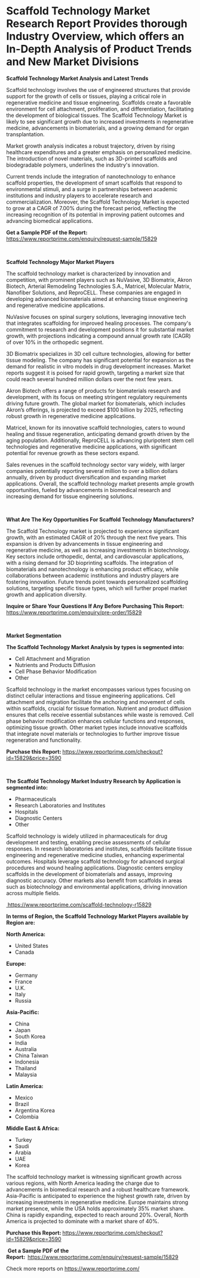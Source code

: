 <p><h1>Scaffold Technology Market Research Report Provides thorough Industry Overview, which offers an In-Depth Analysis of Product Trends and New Market Divisions</h1></p><p><strong>Scaffold Technology Market Analysis and Latest Trends</strong></p>
<p><p>Scaffold technology involves the use of engineered structures that provide support for the growth of cells or tissues, playing a critical role in regenerative medicine and tissue engineering. Scaffolds create a favorable environment for cell attachment, proliferation, and differentiation, facilitating the development of biological tissues. The Scaffold Technology Market is likely to see significant growth due to increased investments in regenerative medicine, advancements in biomaterials, and a growing demand for organ transplantation.</p><p>Market growth analysis indicates a robust trajectory, driven by rising healthcare expenditures and a greater emphasis on personalized medicine. The introduction of novel materials, such as 3D-printed scaffolds and biodegradable polymers, underlines the industry's innovation. </p><p>Current trends include the integration of nanotechnology to enhance scaffold properties, the development of smart scaffolds that respond to environmental stimuli, and a surge in partnerships between academic institutions and industry players to accelerate research and commercialization. Moreover, the Scaffold Technology Market is expected to grow at a CAGR of 7.00% during the forecast period, reflecting the increasing recognition of its potential in improving patient outcomes and advancing biomedical applications.</p></p>
<p><strong>Get a Sample PDF of the Report:&nbsp;</strong> <a href="https://www.reportprime.com/enquiry/request-sample/15829?utm_campaign=3032&utm_medium=2&utm_source=Github&utm_content=ia&utm_term=20032025&utm_id=scaffold-technology">https://www.reportprime.com/enquiry/request-sample/15829</a></p>
<p>&nbsp;</p>
<p><strong>Scaffold Technology Major Market Players</strong></p>
<p><p>The scaffold technology market is characterized by innovation and competition, with prominent players such as NuVasive, 3D Biomatrix, Akron Biotech, Arterial Remodeling Technologies S.A., Matricel, Molecular Matrix, Nanofiber Solutions, and ReproCELL. These companies are engaged in developing advanced biomaterials aimed at enhancing tissue engineering and regenerative medicine applications.</p><p>NuVasive focuses on spinal surgery solutions, leveraging innovative tech that integrates scaffolding for improved healing processes. The company's commitment to research and development positions it for substantial market growth, with projections indicating a compound annual growth rate (CAGR) of over 10% in the orthopedic segment.</p><p>3D Biomatrix specializes in 3D cell culture technologies, allowing for better tissue modeling. The company has significant potential for expansion as the demand for realistic in vitro models in drug development increases. Market reports suggest it is poised for rapid growth, targeting a market size that could reach several hundred million dollars over the next few years.</p><p>Akron Biotech offers a range of products for biomaterials research and development, with its focus on meeting stringent regulatory requirements driving future growth. The global market for biomaterials, which includes Akron’s offerings, is projected to exceed $100 billion by 2025, reflecting robust growth in regenerative medicine applications.</p><p>Matricel, known for its innovative scaffold technologies, caters to wound healing and tissue regeneration, anticipating demand growth driven by the aging population. Additionally, ReproCELL is advancing pluripotent stem cell technologies and regenerative medicine applications, with significant potential for revenue growth as these sectors expand.</p><p>Sales revenues in the scaffold technology sector vary widely, with larger companies potentially reporting several million to over a billion dollars annually, driven by product diversification and expanding market applications. Overall, the scaffold technology market presents ample growth opportunities, fueled by advancements in biomedical research and increasing demand for tissue engineering solutions.</p></p>
<p>&nbsp;</p>
<p><strong>What Are The Key Opportunities For Scaffold Technology Manufacturers?</strong></p>
<p><p>The Scaffold Technology market is projected to experience significant growth, with an estimated CAGR of 20% through the next five years. This expansion is driven by advancements in tissue engineering and regenerative medicine, as well as increasing investments in biotechnology. Key sectors include orthopedic, dental, and cardiovascular applications, with a rising demand for 3D bioprinting scaffolds. The integration of biomaterials and nanotechnology is enhancing product efficacy, while collaborations between academic institutions and industry players are fostering innovation. Future trends point towards personalized scaffolding solutions, targeting specific tissue types, which will further propel market growth and application diversity.</p></p>
<p><strong>Inquire or Share Your Questions If Any Before Purchasing This Report:</strong> <a href="https://www.reportprime.com/enquiry/pre-order/15829?utm_campaign=3032&utm_medium=2&utm_source=Github&utm_content=ia&utm_term=20032025&utm_id=scaffold-technology">https://www.reportprime.com/enquiry/pre-order/15829</a></p>
<p>&nbsp;</p>
<p><strong>Market Segmentation</strong></p>
<p><strong>The Scaffold Technology Market Analysis by types is segmented into:</strong></p>
<p><ul><li>Cell Attachment and Migration</li><li>Nutrients and Products Diffusion</li><li>Cell Phase Behavior Modification</li><li>Other</li></ul></p>
<p><p>Scaffold technology in the market encompasses various types focusing on distinct cellular interactions and tissue engineering applications. Cell attachment and migration facilitate the anchoring and movement of cells within scaffolds, crucial for tissue formation. Nutrient and product diffusion ensures that cells receive essential substances while waste is removed. Cell phase behavior modification enhances cellular functions and responses, optimizing tissue growth. Other market types include innovative scaffolds that integrate novel materials or technologies to further improve tissue regeneration and functionality.</p></p>
<p><strong>Purchase this Report:&nbsp;</strong><a href="https://www.reportprime.com/checkout?id=15829&price=3590&utm_campaign=3032&utm_medium=2&utm_source=Github&utm_content=ia&utm_term=20032025&utm_id=scaffold-technology">https://www.reportprime.com/checkout?id=15829&price=3590</a></p>
<p>&nbsp;</p>
<p><strong>The Scaffold Technology Market Industry Research by Application is segmented into:</strong></p>
<p><ul><li>Pharmaceuticals</li><li>Research Laboratories and Institutes</li><li>Hospitals</li><li>Diagnostic Centers</li><li>Other</li></ul></p>
<p><p>Scaffold technology is widely utilized in pharmaceuticals for drug development and testing, enabling precise assessments of cellular responses. In research laboratories and institutes, scaffolds facilitate tissue engineering and regenerative medicine studies, enhancing experimental outcomes. Hospitals leverage scaffold technology for advanced surgical procedures and wound healing applications. Diagnostic centers employ scaffolds in the development of biomaterials and assays, improving diagnostic accuracy. Other markets also benefit from scaffolds in areas such as biotechnology and environmental applications, driving innovation across multiple fields.</p></p>
<p><a href="https://www.reportprime.com/scaffold-technology-r15829?utm_campaign=3032&utm_medium=2&utm_source=Github&utm_content=ia&utm_term=20032025&utm_id=scaffold-technology">&nbsp;https://www.reportprime.com/scaffold-technology-r15829</a></p>
<p><strong>In terms of Region, the Scaffold Technology Market Players available by Region are:</strong></p>
<p>
    <p> <strong> North America: </strong>
        <ul>
            <li>United States</li>
            <li>Canada</li>
        </ul>
        </p> 
    <p> <strong> Europe: </strong>
        <ul>
            <li>Germany</li>
            <li>France</li>
            <li>U.K.</li>
            <li>Italy</li>
            <li>Russia</li>
        </ul>
        </p> 
    <p> <strong> Asia-Pacific: </strong>
        <ul>
            <li>China</li>
            <li>Japan</li>
            <li>South Korea</li>
            <li>India</li>
            <li>Australia</li>
            <li>China Taiwan</li>
            <li>Indonesia</li>
            <li>Thailand</li>
            <li>Malaysia</li>
        </ul>
        </p> 
    <p> <strong> Latin America: </strong>
        <ul>
            <li>Mexico</li>
            <li>Brazil</li>
            <li>Argentina Korea</li>
            <li>Colombia</li>
        </ul>
        </p> 
    <p> <strong> Middle East & Africa: </strong>
        <ul>
            <li>Turkey</li>
            <li>Saudi</li>
            <li>Arabia</li>
            <li>UAE</li>
            <li>Korea</li>
        </ul>
    </p>
    </p>
<p><p>The scaffold technology market is witnessing significant growth across various regions, with North America leading the charge due to advancements in biomedical research and a robust healthcare framework. Asia-Pacific is anticipated to experience the highest growth rate, driven by increasing investments in regenerative medicine. Europe maintains strong market presence, while the USA holds approximately 35% market share. China is rapidly expanding, expected to reach around 20%. Overall, North America is projected to dominate with a market share of 40%.</p></p>
<p><strong>Purchase this Report: </strong><a href="https://www.reportprime.com/checkout?id=15829&price=3590&utm_campaign=3032&utm_medium=2&utm_source=Github&utm_content=ia&utm_term=20032025&utm_id=scaffold-technology">https://www.reportprime.com/checkout?id=15829&price=3590</a></p>
<p>&nbsp;<strong>Get a Sample PDF of the Report:&nbsp;&nbsp;</strong><a href="https://www.reportprime.com/enquiry/request-sample/15829?utm_campaign=3032&utm_medium=2&utm_source=Github&utm_content=ia&utm_term=20032025&utm_id=scaffold-technology">https://www.reportprime.com/enquiry/request-sample/15829</a></p>
<p><strong></strong></p>
<p>Check more reports on <a href="https://www.reportprime.com/?utm_campaign=3032&utm_medium=2&utm_source=Github&utm_content=ia&utm_term=20032025&utm_id=scaffold-technology">https://www.reportprime.com/</a></p>